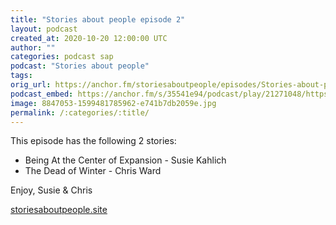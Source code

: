 ```yaml
---
title: "Stories about people episode 2"
layout: podcast
created_at: 2020-10-20 12:00:00 UTC
author: ""
categories: podcast sap
podcast: "Stories about people"
tags: 
orig_url: https://anchor.fm/storiesaboutpeople/episodes/Stories-about-people-episode-2-el7l28
podcast_embed: https://anchor.fm/s/35541e94/podcast/play/21271048/https%3A%2F%2Fd3ctxlq1ktw2nl.cloudfront.net%2Fstaging%2F2020-9-18%2Fe9fd4a46-b95f-e356-b3e8-09a268ca8648.mp3
image: 8847053-1599481785962-e741b7db2059e.jpg
permalink: /:categories/:title/
---
```

This episode has the following 2 stories:

- Being At the Center of Expansion - Susie Kahlich&nbsp;
- The Dead of Winter - Chris Ward&nbsp;

Enjoy, Susie & Chris

[storiesaboutpeople.site](http://storiesaboutpeople.site/)